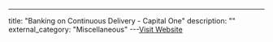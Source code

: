---
title: "Banking on Continuous Delivery - Capital One"
description: ""
external_category: "Miscellaneous"
---[Visit Website](https://www.youtube.com/watch?v=_DnYSQEUTfo)

